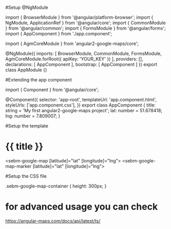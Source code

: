 #Setup @NgModule

<!--Open src/app/app.module.ts and import the AgmCoreModule.
You neeed to provide a Google Maps API key to be able to see a Map. Get an API key here.-->

import { BrowserModule } from '@angular/platform-browser';
import { NgModule, ApplicationRef } from '@angular/core';
import { CommonModule } from '@angular/common';
import { FormsModule } from '@angular/forms';
import { AppComponent } from './app.component';

import { AgmCoreModule } from 'angular2-google-maps/core';

@NgModule({
  imports: [
    BrowserModule,
    CommonModule,
    FormsModule,
    AgmCoreModule.forRoot({
      apiKey: 'YOUR_KEY'
    })
  ],
  providers: [],
  declarations: [ AppComponent ],
  bootstrap: [ AppComponent ]
})
export class AppModule {}

#Extending the app component

<!--Angular CLI already created an app component the we'll now use to create our first google map.
Open the file src/app/app.component.ts and modify it like below:-->

import { Component } from '@angular/core';

@Component({
  selector: 'app-root',
  templateUrl: 'app.component.html',
  styleUrls: ['app.component.css'],
})
export class AppComponent {
  title: string = 'My first angular2-google-maps project';
  lat: number = 51.678418;
  lng: number = 7.809007;
}

#Setup the template

<!--Open the file src/app/app.component.html and paste the following content:-->

<h1>{{ title }}</h1>

<!-- this creates a google map on the page with the given lat/lng from -->
<!-- the component as the initial center of the map: -->

<sebm-google-map [latitude]="lat" [longitude]="lng">
  <sebm-google-map-marker [latitude]="lat" [longitude]="lng"></sebm-google-map-marker>
</sebm-google-map>

#Setup the CSS file

<!--Open the file src/app/app.component.css and paste the following content:-->

.sebm-google-map-container {
  height: 300px;
}

# for advanced usage you can check 
https://angular-maps.com/docs/api/latest/ts/
